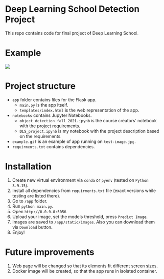 # Deep Learning School Detection Project
This repo contains code for final project of Deep Learning School.

# Example
![](https://github.com/vkurichenko/dls-detection-project/blob/main/example.gif)

# Project structure
- `app` folder contains files for the Flask app.
    - `main.py` is the app itself.
    - `templates/index.html` is the web representation of the app.
- `notebooks` contains Jupyter Notebooks.
    - `object_detection_fall_2021.ipynb` is the course creators' notebook with the project requirements.
    - `DLS_project.ipynb` is my notebook with the project description based on the requirements.
- `example.gif` is an example of app running on `test-image.jpg`.
- `requirments.txt` contains dependencies.

# Installation
1. Create new virtual environment via `conda` or `pyenv` (tested on `Python 3.9.15`).
2. Install all dependencies from `requirments.txt` file (exact versions while testing are listed there).
3. Go to `/app` folder.
4. Run `python main.py`.
5. Open `http://0.0.0.0:5050`.
6. Upload your image, set the models threshold, press `Predict Image`.
7. Images are saved to `/app/static/images`. Also you can download them via `Download` button.
8. Enjoy!

# Future improvements
1. Web page will be changed so that its elements fit different screen sizes.
2. Docker image will be created, so that the app runs in isolated container.
